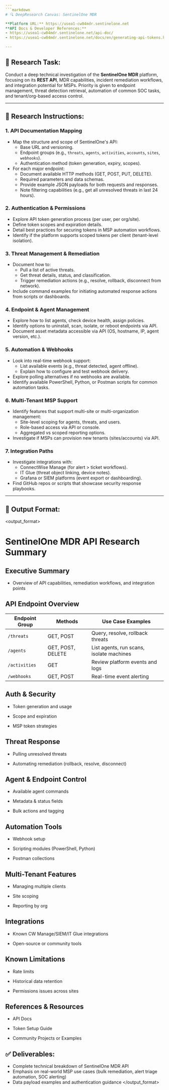```yaml
---
```markdown
# 🔍 DeepResearch Canvas: SentinelOne MDR

**Platform URL:** https://usea1-cw04mdr.sentinelone.net  
**API Docs & Developer References:**  
- https://usea1-cw04mdr.sentinelone.net/api-doc/  
- https://usea1-cw04mdr.sentinelone.net/docs/en/generating-api-tokens.html  

---
```


## 🧠 Research Task:
Conduct a deep technical investigation of the **SentinelOne MDR** platform, focusing on its **REST API**, MDR capabilities, incident remediation workflows, and integration potential for MSPs. Priority is given to endpoint management, threat detection retrieval, automation of common SOC tasks, and tenant/org-based access control.

---

## 📌 Research Instructions:

### 1. **API Documentation Mapping**
- Map the structure and scope of SentinelOne's API:
  - Base URL and versioning.
  - Endpoint groups (e.g., `threats`, `agents`, `activities`, `accounts`, `sites`, `webhooks`).
  - Authentication method (token generation, expiry, scopes).
- For each major endpoint:
  - Document available HTTP methods (GET, POST, PUT, DELETE).
  - Required parameters and data schemas.
  - Provide example JSON payloads for both requests and responses.
  - Note filtering capabilities (e.g., get all unresolved threats in last 24 hours).

### 2. **Authentication & Permissions**
- Explore API token generation process (per user, per org/site).
- Define token scopes and expiration details.
- Detail best practices for securing tokens in MSP automation workflows.
- Identify if the platform supports scoped tokens per client (tenant-level isolation).

### 3. **Threat Management & Remediation**
- Document how to:
  - Pull a list of active threats.
  - Get threat details, status, and classification.
  - Trigger remediation actions (e.g., resolve, rollback, disconnect from network).
- Include command examples for initiating automated response actions from scripts or dashboards.

### 4. **Endpoint & Agent Management**
- Explore how to list agents, check device health, assign policies.
- Identify options to uninstall, scan, isolate, or reboot endpoints via API.
- Document asset metadata accessible via API (OS, hostname, IP, agent version, etc.).

### 5. **Automation & Webhooks**
- Look into real-time webhook support:
  - List available events (e.g., threat detected, agent offline).
  - Explain how to configure and test webhook delivery.
- Explore polling alternatives if no webhooks are available.
- Identify available PowerShell, Python, or Postman scripts for common automation tasks.

### 6. **Multi-Tenant MSP Support**
- Identify features that support multi-site or multi-organization management:
  - Site-level scoping for agents, threats, and users.
  - Role-based access via API or console.
  - Aggregated vs scoped reporting options.
- Investigate if MSPs can provision new tenants (sites/accounts) via API.

### 7. **Integration Paths**
- Investigate integrations with:
  - ConnectWise Manage (for alert > ticket workflows).
  - IT Glue (threat object linking, device notes).
  - Grafana or SIEM platforms (event export or dashboarding).
- Find GitHub repos or scripts that showcase security response playbooks.

---

## 🧾 Output Format:
<output_format>

# SentinelOne MDR API Research Summary

## Executive Summary

- Overview of API capabilities, remediation workflows, and integration points

## API Endpoint Overview

| Endpoint Group | Methods           | Use Case Examples                        |
| -------------- | ----------------- | ---------------------------------------- |
| `/threats`     | GET, POST         | Query, resolve, rollback threats         |
| `/agents`      | GET, POST, DELETE | List agents, run scans, isolate machines |
| `/activities`  | GET               | Review platform events and logs          |
| `/webhooks`    | GET, POST         | Real-time event alerting                 |

## Auth & Security

- Token generation and usage

- Scope and expiration

- MSP token strategies

## Threat Response

- Pulling unresolved threats

- Automating remediation (rollback, resolve, disconnect)

## Agent & Endpoint Control

- Available agent commands

- Metadata & status fields

- Bulk actions and tagging

## Automation Tools

- Webhook setup

- Scripting modules (PowerShell, Python)

- Postman collections

## Multi-Tenant Features

- Managing multiple clients

- Site scoping

- Reporting by org

## Integrations

- Known CW Manage/SIEM/IT Glue integrations

- Open-source or community tools

## Known Limitations

- Rate limits

- Historical data retention

- Permissions issues across sites

## References & Resources

- API Docs

- Token Setup Guide

- Community Projects or Examples


## ✅ Deliverables:
- Complete technical breakdown of SentinelOne MDR API
- Emphasis on real-world MSP use cases (bulk remediation, alert triage automation, SOC alerting)
- Data payload examples and authentication guidance
</output_format>


